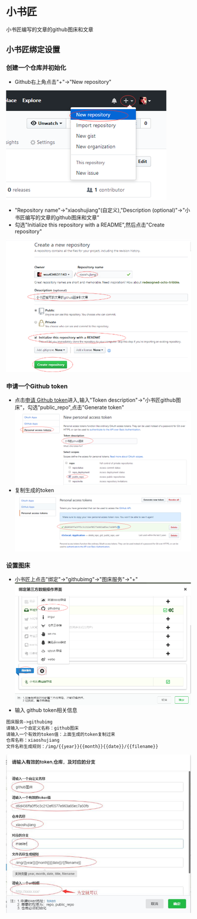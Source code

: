 # 小书匠
小书匠编写的文章的github图床和文章

## 小书匠绑定设置

### 创建一个仓库并初始化
- Github右上角点击"+"->"New repository"

![1](https://www.github.com/wss434631143/xiaoshujiang/raw/master/img/20181118/1542530371232.png)
- "Repository name"->"xiaoshujiang"(自定义),"Description (optional)"->"小书匠编写的文章的github图床和文章"
- 勾选"Initialize this repository with a README",然后点击"Create repository"

![2](https://www.github.com/wss434631143/xiaoshujiang/raw/master/img/20181118/1542530848951.png)

### 申请一个Github token
- 点击[申请 Github token](https://github.com/settings/tokens/new)进入,输入"Token description"->"小书匠github图床"，勾选"public_repo",点击"Generate token"
![1](https://www.github.com/wss434631143/xiaoshujiang/raw/master/img/20181118/1542530058206.png)
- 复制生成的token
![2](https://www.github.com/wss434631143/xiaoshujiang/raw/master/img/20181118/1542530073732.png)

### 设置图床
- 小书匠上点击"绑定"->"githubimg"->"图床服务"->"+"
![1](https://www.github.com/wss434631143/xiaoshujiang/raw/master/img/20181118/1542530043611.png)
- 输入 github token相关信息

``` html
图床服务->githubimg
请输入一个自定义名称：github图床
请输入一个有效的token值：上面生成的token复制过来
仓库名称：xiaoshujiang
文件名称生成规则：/img/{{year}}{{month}}{{date}}/{{filename}}
```

![4](https://www.github.com/wss434631143/xiaoshujiang/raw/master/img/20181118/1542530088593.png)
